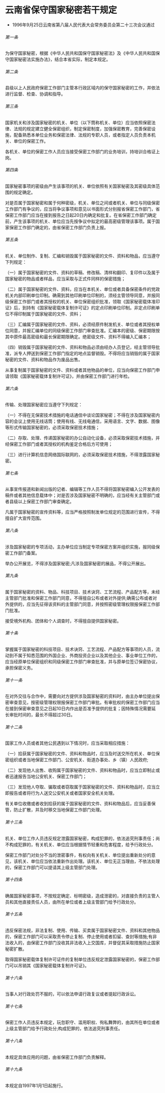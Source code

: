# 云南省保守国家秘密若干规定

- 1996年9月25日云南省第八届人民代表大会常务委员会第二十三次会议通过

<!-- INFO END -->

###### 第一条

为保守国家秘密，根据《中华人民共和国保守国家秘密法》及《中华人民共和国保守国家秘密法实施办法》，结合本省实际，制定本规定。

###### 第二条

县级以上人民政府保密工作部门主管本行政区域内的保守国家秘密的工作，并依法进行监督、检查、协调和指导。

###### 第三条

国家机关和涉及国家秘密的机关、单位（以下筒称机关、单位）应当依照保密法律、法规的规定建立健全保密组织，制定保密制度，加强保密教育，完善保密设施，配备熟悉本单位业务和保密法律、法规的专职人员，或者指定人员负责本机关、单位的保密工作。

各机关、单位的保密工作人员应当接受保密工作部门的业务培训，持培训合格证上岗。

###### 第四条

国家秘密事项的密级由产生该事项的机关、单位依照有关国家秘密及其密级具体范围的规定确定。

对是否属于国家秘密和属于何种密级，机关、单位之间或者机关、单位与同级保密工作部门有争议的，应当将争议事项和意见以书面形式分别报省保密工作部门，省保密工作部门应当在接到报告之日起20日内确定和批复。在省保密工作部门确定前，产生该事项的机关、单位应当先按争议中拟定的最高密级管理该事项。属于国家保密工作部门确定的，由省保密工作部门负责上报。

###### 第五条

机关、单位制作、复制、汇编和销毁属于国家秘密的文件、资料和物品，应当遵守下列规定：

（一）属于国家秘密的文件、资料的草稿、修改稿、清样和翻印、复印件以及属于国家秘密的物品或者样品，应当采取与正式件同样的保密措施；

（二）属于国家秘密的文件、资料，应当在本机关、单位或者具备保密条件的党政机关内部印刷单位印制。确需到其他印刷单位印制的，须经主管领导同意，并报同级保密工作部门或者其授权的机关、单位保密组织批准，领取《国家秘密载体准印证》后，到持有《国家秘密载体复制许可证》的定点印刷单位印制。非定点印刷单位不得印制属于国家秘密的文件、资料；

（三）汇编属于国家秘密的文件、资料，必须经原件制发机关、单位或者其授权单位同意，并报汇编单位的同级保密工作部门审查批准。汇编本的密级、保密期限按其中原件最高密级和最长保密期限确定。绝密级文件、资料不得编入汇编本；

（四）销毁属于国家秘密的文件、资料和物品必须由经办人员登记，经主管领导批准，派专人押送到保密工作部门指定的地点监督销毁。不得将应当销毁的属于国家秘密的文件、资料和物品作为废品出售。

从事复制属于国家秘密的文件、资料或者其他物品的单位，应当向保密工作部门申请领取《国家秘密载体复制许可证》，并由保密工作部门进行年检。

###### 第六条

传输、处理国家秘密应当遵守下列规定：

（一）不得在无保密技术措施的电话通信中谈论国家秘密；不得在涉及国家秘密内容的会议上使用无线话筒；使用有线、无线电通信，采用语言、文字、数据、图像等形式传输国家秘密的，必须采取保密技术措施；

（二）存取、处理、传递国家秘密的办公自动化设备，必须采取保密技术措施，并经保密工作部门或者其授权的机构鉴定合格后方可使用；

（三）进行计算机信息网络国际联网的，必须采取保密技术措施，不得泄露国家秘密。

###### 第七条

从事宣传报道和新闻出版的记者、编辑等工作人员不得将国家秘密编入公开发表的稿件或者其他信息载体中；对是否涉及国家秘密不明确的，应当经有关主管部门或者县级以上保密工作部门审查确定。

凡属于国家秘密的宣传资料等，应当严格按照制发单位规定的范围进行宣传，不得擅自扩大宣传范围。

###### 第八条

涉及国家秘密的专项活动，主办单位应当制定专项保密方案并组织实施，报同级保密工作部门备案。

举办公开展览，不得涉及国家秘密;凡涉及国家秘密的展品，不得公开展出。

###### 第九条

属于国家秘密的资料、物品、科技项目、技术诀窍、工艺流程、产品配方等，未经主管部门批准和保密工作部门同意，不得擅自公布或者对外提供;确需公布或者对外提供的，应当先征得该资料的主管部门同意，并按照密级管理权限报保密工作部门批准。

接受境外机构、团体和个人调查时，不得擅自提供国家秘密。

###### 第十条

掌握属于国家秘密的科技项目、技术诀窍、工艺流程、产品配方等事项的人员，流动到不属于知悉范围的外国企业、外商投资企业以及其他企业、事业单位工作的，应当经原单位保密组织和同级保密工作部门审查批准，并与原单位签订保密协议，承担保密义务。

###### 第十一条

在对外交往与合作中，需要向对方提供涉及国家秘密的资料时，由主办单位提出保密审查意见，按密级管理权限报保密工作部门审批。有审批权的保密工作部门应当在接到保密审查意见之日起10日内作出是否准予提供的批复；因特殊情况需要延长审批时间的，最长不得超过30日。

###### 第十二条

国家工作人员或者其他公民遇到以下情况时，应当采取相应措施：

（一）拾获属于国家秘密的文件、资料和物品时，应当及时送交所在机关、单位保密组织或者当地保密工作部门、公安机关、街道办事处、乡（镇）人民政府;

（二）发现他人出售、收购属于国家秘密的文件、资料和物品时，应当立即制止或者迅速报告当地公安机关、保密工作部门；

（三）发现他人夺取、骗取或者窃取属于国家秘密的文件、资料和物品时，应当立即报告或者将行为人送交公安机关或者国家安全机关处理。

有关单位收缴或者收到拾获的属于国家秘密的文件、资料和物品后，应当妥善保管，防止扩散，并及时移交当地保密工作部门处理。

###### 第十三条

机关、单位工作人员违反规定泄露国家秘密，构成犯罪的，依法追究刑事责任；尚不构成犯罪的，有关机关、单位应当根据情节轻重和危害程度，给予行政处分。

保密工作部门对处分不当的泄密事件，有权向有关机关、单位提出重新处分的意见，该机关、单位应当依法重新作出处理。该机关、单位无正当理由，不依法处理的，保密工作部门可以提请其上级主管部门处理。

###### 第十四条

确属国家秘密事项，不按规定确定、标明密级，造成泄密的，对直接负责的主管人员和其他直接责任人员，由所在单位或者上级主管部门给予行政处分。

###### 第十五条

违反保密法规，非法复制、使用、传输、买卖属于国家秘密文件、资料和其他物品的，保密工作部门可以采取责令停止复制、停止使用或者扣留、查封等措施;有非法收入的，由保密工作部门没收其非法收入上交国库，并督促其采取措施防止国家秘密扩散。

取得国家秘密载体复制许可证件的复制单位违反规定泄露国家秘密的，保密工作部门可以吊销其《国家秘密载体复制许可证》。

###### 第十六条

当事人对行政处罚不服的，可以依法申请行政复议或者提起行政诉讼。

###### 第十七条

保密工作人员违反本规定，玩忽职守、滥用职权、徇私舞弊的，由其所在单位或者上级主管部门给予行政处分;构成犯罪的，依法追究刑事责任。

###### 第十八条

本规定具体应用的问题，由省保密工作部门负责解释。

###### 第十九条

本规定自1997年1月1日起施行。
